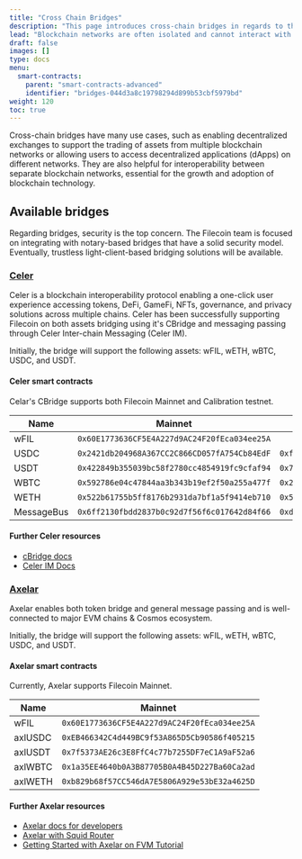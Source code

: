 ```yaml
---
title: "Cross Chain Bridges"
description: "This page introduces cross-chain bridges in regards to the Filecoin network."
lead: "Blockchain networks are often isolated and cannot interact with each other directly, so cross-chain bridges serve as a link between them and bring interoperability between different blockchains. Bridges connect two blockchain networks, allowing users to move assets or on-chain messages from one network to another."
draft: false
images: []
type: docs
menu:
  smart-contracts:
    parent: "smart-contracts-advanced"
    identifier: "bridges-044d3a8c19798294d899b53cbf5979bd"
weight: 120
toc: true
---
```


Cross-chain bridges have many use cases, such as enabling decentralized exchanges to support the trading of assets from multiple blockchain networks or allowing users to access decentralized applications (dApps) on different networks. They are also helpful for interoperability between separate blockchain networks, essential for the growth and adoption of blockchain technology.

## Available bridges

Regarding bridges, security is the top concern. The Filecoin team is focused on integrating with notary-based bridges that have a solid security model. Eventually, trustless light-client-based bridging solutions will be available.

### [Celer](https://cbridge.celer.network/1/314)

Celer is a blockchain interoperability protocol enabling a one-click user experience accessing tokens, DeFi, GameFi, NFTs, governance, and privacy solutions across multiple chains. Celer has been successfully supporting Filecoin on both assets bridging using it's CBridge and messaging passing through Celer Inter-chain Messaging (Celer IM).

Initially, the bridge will support the following assets: wFIL, wETH, wBTC, USDC, and USDT.

#### Celer smart contracts

Celar's CBridge supports both Filecoin Mainnet and Calibration testnet.

| Name       | Mainnet                                      | Calibration                                  |
| ---------- | -------------------------------------------- | -------------------------------------------- |
| wFIL       | `0x60E1773636CF5E4A227d9AC24F20fEca034ee25A` |                                              |
| USDC       | `0x2421db204968A367CC2C866CD057fA754Cb84EdF` | `0xf5C6825015280CdfD0b56903F9F8B5A2233476F5` |
| USDT       | `0x422849b355039bc58f2780cc4854919fc9cfaf94` | `0x7d43AABC515C356145049227CeE54B608342c0ad` |
| WBTC       | `0x592786e04c47844aa3b343b19ef2f50a255a477f` | `0x265B25e22bcd7f10a5bD6E6410F10537Cc7567e8` |
| WETH       | `0x522b61755b5ff8176b2931da7bf1a5f9414eb710` | `0x5471ea8f739dd37E9B81Be9c5c77754D8AA953E4` |
| MessageBus | `0x6ff2130fbdd2837b0c92d7f56f6c017642d84f66` | `0xd5818D039A702DdccfD11A900A40B3dc6DA03CEc` |

#### Further Celer resources

- [cBridge docs](https://cbridge-docs.celer.network/)
- [Celer IM Docs](https://im-docs.celer.network/developer/celer-im-overview)

### [Axelar](https://axelar.network/)

Axelar enables both token bridge and general message passing and is well-connected to major EVM chains & Cosmos ecosystem.

Initially, the bridge will support the following assets: wFIL, wETH, wBTC, USDC, and USDT.

#### Axelar smart contracts

Currently, Axelar supports Filecoin Mainnet.

| Name    | Mainnet                                      |
| ------- | -------------------------------------------- |
| wFIL    | `0x60E1773636CF5E4A227d9AC24F20fEca034ee25A` |
| axlUSDC | `0xEB466342C4d449BC9f53A865D5Cb90586f405215` |
| axlUSDT | `0x7f5373AE26c3E8FfC4c77b7255DF7eC1A9aF52a6` |
| axlWBTC | `0x1a35EE4640b0A3B87705B0A4B45D227Ba60Ca2ad` |
| axlWETH | `0xb829b68f57CC546dA7E5806A929e53bE32a4625D` |

#### Further Axelar resources

- [Axelar docs for developers](https://docs.axelar.dev/dev/intro)
- [Axelar with Squid Router](https://app.squidrouter.com/ )
- [Getting Started with Axelar on FVM Tutorial](https://www.youtube.com/watch?v=L7cw5FhxW4s)
